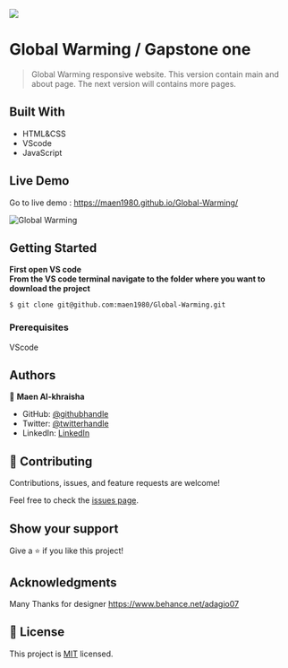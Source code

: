 ![](https://img.shields.io/badge/Microverse-blueviolet)

# Global Warming / Gapstone one

> Global Warming responsive website.
> This version contain main and about page.
> The next version will contains more pages.
## Built With

- HTML&CSS
- VScode 
- JavaScript

## Live Demo 

Go to live demo :   https://maen1980.github.io/Global-Warming/

![Global Warming](https://drive.google.com/file/d/1t-vB2QbthrtTBqBV6YxEUTHenEgFLf01/view?usp=sharing)


## Getting Started

**First open VS code**<br/>
**From the VS code terminal navigate to the folder where you want to download the project**<br/>
```
$ git clone git@github.com:maen1980/Global-Warming.git
```



### Prerequisites
VScode


## Authors

👤 **Maen Al-khraisha**

- GitHub: [@githubhandle](https://github.com/maen1980)
- Twitter: [@twitterhandle](https://twitter.com/AlkhryshaM)
- LinkedIn: [LinkedIn](https://www.linkedin.com/in/ma-en-mohammad-303930100/)



## 🤝 Contributing

Contributions, issues, and feature requests are welcome!

Feel free to check the [issues page](../../issues/).

## Show your support

Give a ⭐️ if you like this project!

## Acknowledgments

Many Thanks for designer 
https://www.behance.net/adagio07

## 📝 License

This project is [MIT](./MIT.md) licensed.